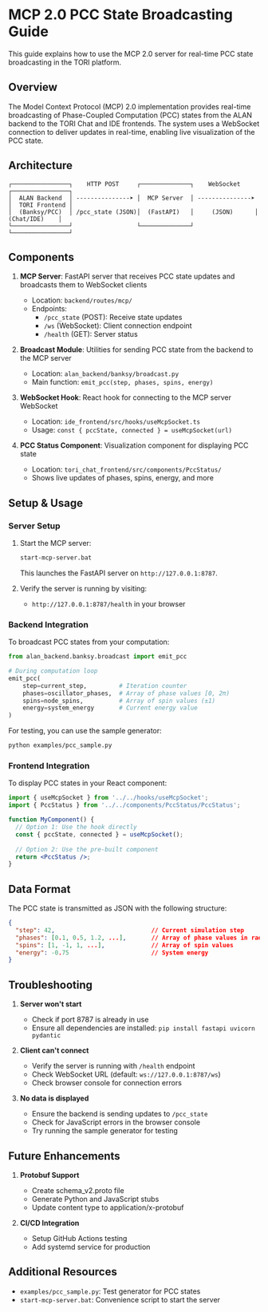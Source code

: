 # MCP 2.0 PCC State Broadcasting Guide

This guide explains how to use the MCP 2.0 server for real-time PCC state broadcasting in the TORI platform.

## Overview

The Model Context Protocol (MCP) 2.0 implementation provides real-time broadcasting of Phase-Coupled Computation (PCC) states from the ALAN backend to the TORI Chat and IDE frontends. The system uses a WebSocket connection to deliver updates in real-time, enabling live visualization of the PCC state.

## Architecture

```
┌────────────────┐    HTTP POST     ┌──────────────┐    WebSocket    ┌────────────────┐
│  ALAN Backend  │ ---------------➤ │  MCP Server  │ ---------------➤ │  TORI Frontend │
│  (Banksy/PCC)  │ /pcc_state (JSON)│  (FastAPI)   │     (JSON)      │  (Chat/IDE)    │
└────────────────┘                  └──────────────┘                  └────────────────┘
```

## Components

1. **MCP Server**: FastAPI server that receives PCC state updates and broadcasts them to WebSocket clients
   - Location: `backend/routes/mcp/`
   - Endpoints: 
     - `/pcc_state` (POST): Receive state updates
     - `/ws` (WebSocket): Client connection endpoint
     - `/health` (GET): Server status

2. **Broadcast Module**: Utilities for sending PCC state from the backend to the MCP server
   - Location: `alan_backend/banksy/broadcast.py`
   - Main function: `emit_pcc(step, phases, spins, energy)`

3. **WebSocket Hook**: React hook for connecting to the MCP server WebSocket
   - Location: `ide_frontend/src/hooks/useMcpSocket.ts`
   - Usage: `const { pccState, connected } = useMcpSocket(url)`

4. **PCC Status Component**: Visualization component for displaying PCC state
   - Location: `tori_chat_frontend/src/components/PccStatus/`
   - Shows live updates of phases, spins, energy, and more

## Setup & Usage

### Server Setup

1. Start the MCP server:
   ```bash
   start-mcp-server.bat
   ```
   
   This launches the FastAPI server on `http://127.0.0.1:8787`.

2. Verify the server is running by visiting:
   - `http://127.0.0.1:8787/health` in your browser

### Backend Integration

To broadcast PCC states from your computation:

```python
from alan_backend.banksy.broadcast import emit_pcc

# During computation loop
emit_pcc(
    step=current_step,         # Iteration counter
    phases=oscillator_phases,  # Array of phase values [0, 2π)
    spins=node_spins,          # Array of spin values (±1)
    energy=system_energy       # Current energy value
)
```

For testing, you can use the sample generator:

```bash
python examples/pcc_sample.py
```

### Frontend Integration

To display PCC states in your React component:

```jsx
import { useMcpSocket } from '../../hooks/useMcpSocket';
import { PccStatus } from '../../components/PccStatus/PccStatus';

function MyComponent() {
  // Option 1: Use the hook directly
  const { pccState, connected } = useMcpSocket();
  
  // Option 2: Use the pre-built component
  return <PccStatus />;
}
```

## Data Format

The PCC state is transmitted as JSON with the following structure:

```json
{
  "step": 42,                           // Current simulation step
  "phases": [0.1, 0.5, 1.2, ...],       // Array of phase values in radians
  "spins": [1, -1, 1, ...],             // Array of spin values
  "energy": -0.75                       // System energy
}
```

## Troubleshooting

1. **Server won't start**
   - Check if port 8787 is already in use
   - Ensure all dependencies are installed: `pip install fastapi uvicorn pydantic`

2. **Client can't connect**
   - Verify the server is running with `/health` endpoint
   - Check WebSocket URL (default: `ws://127.0.0.1:8787/ws`)
   - Check browser console for connection errors

3. **No data is displayed**
   - Ensure the backend is sending updates to `/pcc_state`
   - Check for JavaScript errors in the browser console
   - Try running the sample generator for testing

## Future Enhancements

1. **Protobuf Support**
   - Create schema_v2.proto file
   - Generate Python and JavaScript stubs
   - Update content type to application/x-protobuf

2. **CI/CD Integration**
   - Setup GitHub Actions testing
   - Add systemd service for production

## Additional Resources

- `examples/pcc_sample.py`: Test generator for PCC states
- `start-mcp-server.bat`: Convenience script to start the server
